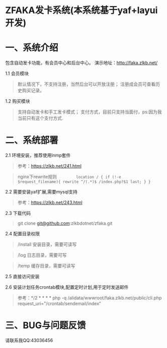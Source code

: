 # ZFAKA发卡系统(本系统基于yaf+layui开发)

# 一、系统介绍
包含自动发卡功能，有会员中心和后台中心。
演示地址：http://faka.zlkb.net/

1.1 会员模块
> 默认情况下，不支持注册，当然后台可以开放注册；
>注册成会员可查看历史购买记录。
	
1.2 购买模块
>支持自动发卡和手工发卡模式；
>支付方式，目前只支持当面付，ps:因为我当前只有这个支付方式.
	

# 二、系统部署

2.1 环境安装，推荐使用lnmp套件

>参考：https://zlkb.net/241.html

>nginx下rewrite规则
``        location / {
                if (!-e $request_filename){
                        rewrite ^/(.*)$ /index.php?$1 last;
                }
        }``



2.2 需要安装yaf扩展,需要mysql支持
>参考：https://zlkb.net/243.html


2.3 下载代码
>git clone git@github.com:zlkbdotnet/zfaka.git

2.4 配置目录权限

>/install  安装目录，需要可读写

>/log      日志目录，需要可写

>/temp     缓存目录，需要可读写

2.5 直接访问安装

2.6 安装计划任务crontab模块,配置定时计划,用于定时发送邮件

>参考：*/2 * * * * php -q /alidata/wwwroot/faka.zlkb.net/public/cli.php request_uri="/crontab/sendemail/index"
	
	
# 三、BUG与问题反馈
   请联系我QQ:43036456
